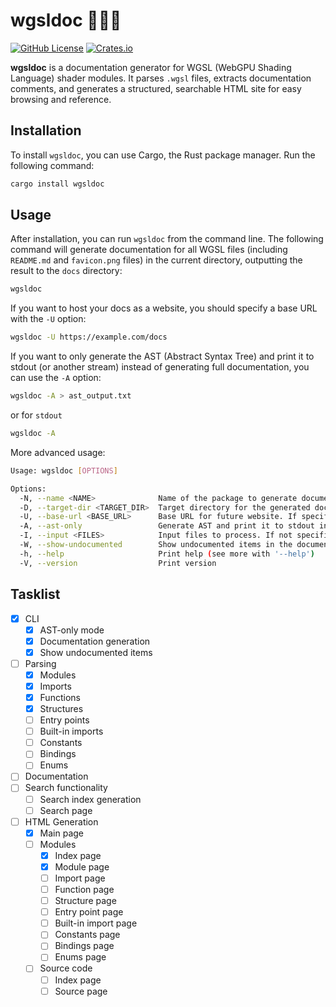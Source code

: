 # wgsldoc 📃🧑‍💻

[![GitHub License](https://img.shields.io/github/license/konceptosociala/wgsldoc.svg)](LICENSE)
[![Crates.io](https://img.shields.io/crates/v/wgsldoc.svg)](https://crates.io/crates/wgsldoc)

**wgsldoc** is a documentation generator for WGSL (WebGPU Shading Language) shader modules. It parses `.wgsl` files, extracts documentation comments, and generates a structured, searchable HTML site for easy browsing and reference.

## Installation

To install `wgsldoc`, you can use Cargo, the Rust package manager. Run the following command:

```bash
cargo install wgsldoc
```

## Usage
After installation, you can run `wgsldoc` from the command line. 
The following command will generate documentation for all WGSL files (including `README.md` and `favicon.png` files) in the current directory, outputting the result
to the `docs` directory:

```bash
wgsldoc
```

If you want to host your docs as a website, you should specify a base URL with the `-U` option:

```bash
wgsldoc -U https://example.com/docs
```

If you want to only generate the AST (Abstract Syntax Tree) and print it to stdout (or another stream) instead of generating full documentation, you can use the `-A` option:

```bash
wgsldoc -A > ast_output.txt
```
or for `stdout`
```bash
wgsldoc -A
```

More advanced usage:

```bash
Usage: wgsldoc [OPTIONS]

Options:
  -N, --name <NAME>              Name of the package to generate documentation for
  -D, --target-dir <TARGET_DIR>  Target directory for the generated documentation 
  -U, --base-url <BASE_URL>      Base URL for future website. If specified, it will be used to generate links in the documentation. Otherwise, the links will use `target_dir` as the base URL
  -A, --ast-only                 Generate AST and print it to stdout instead of generating full documentation
  -I, --input <FILES>            Input files to process. If not specified, the program will look for .wgsl files in the current directory
  -W, --show-undocumented        Show undocumented items in the documentation
  -h, --help                     Print help (see more with '--help')
  -V, --version                  Print version
```

## Tasklist

- [x] CLI
    - [x] AST-only mode
    - [x] Documentation generation
    - [x] Show undocumented items
- [ ] Parsing
    - [x] Modules
    - [x] Imports
    - [x] Functions
    - [x] Structures
    - [ ] Entry points
    - [ ] Built-in imports
    - [ ] Constants
    - [ ] Bindings
    - [ ] Enums
- [ ] Documentation
- [ ] Search functionality
    - [ ] Search index generation
    - [ ] Search page
- [ ] HTML Generation
    - [x] Main page
    - [ ] Modules
        - [x] Index page
        - [x] Module page
        - [ ] Import page
        - [ ] Function page
        - [ ] Structure page
        - [ ] Entry point page
        - [ ] Built-in import page
        - [ ] Constants page
        - [ ] Bindings page
        - [ ] Enums page
    - [ ] Source code
        - [ ] Index page
        - [ ] Source page